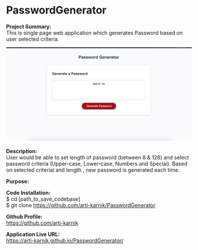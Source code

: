 # PasswordGenerator
<strong> Project Summary: </strong> <br>
This is single page web application which generates Password based on user selected criteria.

<div align="left">
      <img src="./assets/images/ss1.png">
</div>
<br>
<strong> Description: </strong> <br>
User would be able to set length of password (between 8 & 128) and select password criteria (Upper-case, Lower-case, Numbers and Special). Based on selected criterial and length , new password is generated each time. <br>

<strong> Purpose: </strong> <br>

<strong> Code Installation: </strong> <br>
$ cd [path_to_save_codebase] <br>
$ git clone https://github.com/arti-karnik/PasswordGenerator <br>

<strong> Github Profile: </strong> <br>
https://github.com/arti-karnik

<strong> Application Live URL: </strong> <br>
https://arti-karnik.github.io/PasswordGenerator/
